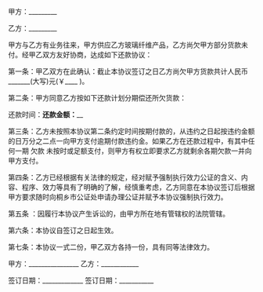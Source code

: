 
 


甲方：_________


乙方：_________


甲方与乙方有业务往来，甲方供应乙方玻璃纤维产品，乙方尚欠甲方部分货款未付。经甲乙双方友好协商，达成如下还款协议：


第一条：甲乙双方在此确认：截止本协议签订之日乙方尚欠甲方货款共计人民币_______(大写)元(￥____ )。


第二条：甲方同意乙方按如下还款计划分期偿还所欠货款：


还款时间：__________还款金额：____________


第三条：乙方未按照本协议第二条约定时间按期付款的，从违约之日起按违约金额的日万分之二点一向甲方支付逾期付款违约金。如果乙方在还款过程中，有其中任何一期
欠款
未按时或足额支付，则甲方有权立即要求乙方就剩余各期欠款一并向甲方支付。


第四条：乙方已经根据有关法律的规定，经对赋予强制执行效力公证的含义、内容、程序、效力等具有了明确的了解，经慎重考虑，乙方同意在本协议签订后根据甲方要求随时向桐乡市公证处申请办理公证并赋予本协议强制执行效力。


第五条 ：因履行本协议产生诉讼的，由甲方所在地有管辖权的法院管辖。


第六条：本协议自签订之日起生效。


第七条：本协议一式二份，甲乙双方各持一份，具有同等法律效力。


甲方：________________ 乙方：____________


签订日期：_____________ 签订日期：___________
 


 

 
 
 
 
 
  


  
 

  


  


  
 
 
 
 

